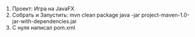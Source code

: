 1. Проект: Игра на JavaFX
2. Собрать и Запустить:
   mvn clean package
   java -jar project-maven-1.0-jar-with-dependencies.jar
3. С нуля написал pom.xml 
